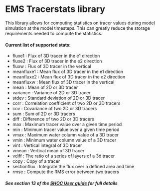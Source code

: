 # EMS Tracerstats library

This library allows for computing statistics on tracer values during
model simulation at the model timesteps. This can greatly reduce the
storage requirements needed to compute the statistics.

#### Current list of supported stats:
* fluxe1 : Flux of 3D tracer in the e1 direction
* fluxe2 : Flux of 3D tracer in the e2 direction
* fluxw  : Flux of 3D tracer in the vertical
* meanfluxe1 : Mean flux of 3D tracer in the e1 direction
* meanfluxe2 : Mean flux of 3D tracer in the e2 direction
* meanfluxw  : Mean flux of 3D tracer in the vertical
* mean : Mean of 2D or 3D tracer
* variance : Variance of 2D or 3D tracer
* stdev : Standard deviation of 2D or 3D tracer
* corr : Correlation coefficient of two 2D or 3D tracers
* cov  : Covariance of two 2D or 3D tracers
* sum : Sum of 2D or 3D tracers
* diff : Difference of two 2D or 3D tracers
* max : Maximum tracer value over a given time period
* min : Minimum tracer value over a given time period
* vmax : Maximum water column value of a 3D tracer
* vmin : Minimum water column value of a 3D tracer
* vint : Vertical integral of 3D tracer
* vmean : Vertical mean of 3D tracer
* vdiff : The ratio of a series of layers of a 3d tracer
* copy : Copy of a tracer
* sectionflux : Integrate the flux over a defined area and time
* rmse : Compute the RMS error between two tracers

##### See section 13 of the [SHOC User guide](https://research.csiro.au/cem/?ddownload=124) for full details
      